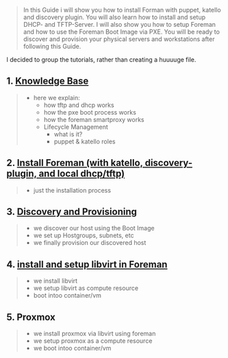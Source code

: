 > In this Guide i will show you how to install Forman with puppet, katello and discovery plugin.
> You will also learn how to install and setup DHCP- and TFTP-Server.
> I will also show you how to setup Foreman and how to use the Foreman Boot Image via PXE.
> You will be ready to discover and provision your physical servers and workstations after following this Guide.

I decided to group the tutorials, rather than creating a huuuuge file.
 
## 1. [Knowledge Base](https://ji-podhead.github.io/RHEL_9_Foreman_Guide/knowledge%20base)

> - here we explain:
>	  -  how tftp and dhcp works 
>   -  how the pxe boot process works
>	  -  how the foreman smartproxy works
>   -  Lifecycle Management
>      - what is it?
>      - puppet & katello roles

## 2. [Install Foreman (with katello, discovery-plugin, and local dhcp/tftp)](https://ji-podhead.github.io/RHEL_9_Foreman_Guide/installation%20(katello%2Cdiscovery%2Cdhcp%2Ctftp))
> - just the installation process

## 3. [Discovery and Provisioning](https://ji-podhead.github.io/RHEL_9_Foreman_Guide/discovery%20and%20provisioning)
> - we discover our host using the Boot Image
> - we set up Hostgroups, subnets, etc
> - we finally provision our discovered host

## 4. [install and setup libvirt in Foreman](https://ji-podhead.github.io/RHEL_9_Foreman_Guide/libvirt)
> - we install libvirt
> - we setup libvirt as compute resource
> - boot intoo container/vm

## 5. Proxmox
>  - we install proxmox via libvirt using foreman
>  - we setup proxmox as a compute resource
>  - we boot intoo container/vm
